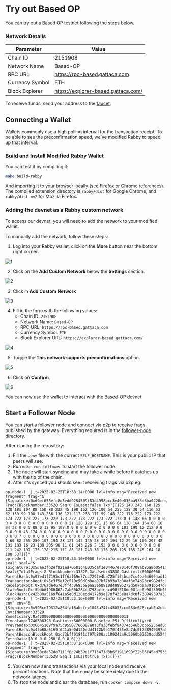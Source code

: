 # Try out Based OP

You can try out a Based OP testnet following the steps below.

### Network Details

| Parameter | Value |
|-----------|-------|
| Chain ID | 2151908 |
| Network Name | Based-OP |
| RPC URL | https://rpc-based.gattaca.com |
| Currency Symbol | ETH |
| Block Explorer | https://explorer-based.gattaca.com/ |

To receive funds, send your address to the [faucet](https://t.me/basedoptestnet_bot). 

## Connecting a Wallet

Wallets commonly use a high polling interval for the transaction receipt. To be able to see the preconfirmation speed, we've modified Rabby to speed up that interval.

### Build and Install Modified Rabby Wallet

You can test it by compiling it:

```sh
make build-rabby
```

And importing it to your browser locally (see [Firefox](https://extensionworkshop.com/documentation/develop/temporary-installation-in-firefox/) or [Chrome](https://developer.chrome.com/docs/extensions/get-started/tutorial/hello-world#load-unpacked) references). The compiled extension directory is `rabby/dist` for Google Chrome, and `rabby/dist-mv2` for Mozilla Firefox.

### Adding the devnet as a Rabby custom network

To access our devnet, you will need to add the network to your modified wallet.

To manually add the network, follow these steps:

1. Log into your Rabby wallet, click on the **More** button near the bottom right corner.

![1](../../static/img/wallet_tutorial/step_1.png)

2. Click on the **Add Custom Network** below the **Settings** section.

![2](../../static/img/wallet_tutorial/step_2.png)

3. Click in **Add Custom Network**

![3](../../static/img/wallet_tutorial/step_3.png)

4. Fill in the form with the following values:
    - Chain ID: `2151908`
    - Network Name: `Based-OP`
    - RPC URL: `https://rpc-based.gattaca.com`
    - Currency Symbol: `ETH`
    - Block Explorer URL: `https://explorer-based.gattaca.com/`

![4](../../static/img/wallet_tutorial/step_4.png)

5. Toggle the **This network supports preconfirmations** option.

![5](../../static/img/wallet_tutorial/step_5.png)

6. Click on **Confirm**.

![6](../../static/img/wallet_tutorial/step_6.png)

You can now use the wallet to interact with the Based-OP devnet.

## Start a Follower Node

You can start a follower node and connect via p2p to receive frags published by the gateway.
Everything required is in the [follower-node](https://github.com/gattaca-com/based-op/blob/main/follower-node/.env) directory.

After cloning the repository:

1. Fill the `.env` file with the correct `SELF_HOSTNAME`. This is your public IP that peers will see.
2. Run `make run-follower` to start the follower node.
3. The node will start syncing and may take a while before it catches up with the tip of the chain.
4. After it's synced you should see it receiving frags via p2p eg:
```
op-node-1  | t=2025-02-25T18:33:14+0000 lvl=info msg="Received new fragment" frag="&{Signature:0xd9ef656efc8d5edd9254509f83d4998bcc3e40e836ba933d6ba0220cea3c1ff10fa85ea0311235400cb5f15f6619daec7ea1adfde0df7c79abe94d5231a359041c Frag:{BlockNumber:33528 Seq:0 IsLast:false Txs:[[126 248 248 160 125 130 181 104 88 150 80 222 45 198 152 126 100 54 255 128 30 64 116 53 62 159 99 108 143 236 136 121 117 238 171 99 148 222 173 222 173 222 173 222 173 222 173 222 173 222 173 222 173 222 173 0 1 148 66 0 0 0 0 0 0 0 0 0 0 0 0 0 0 0 0 0 0 21 128 128 131 15 66 64 128 184 164 68 10 94 32 0 0 5 88 0 12 95 197 0 0 0 0 0 0 0 2 0 0 0 0 103 190 12 212 0 0 0 0 0 0 43 174 0 0 0 0 0 0 0 0 0 0 0 0 0 0 0 0 0 0 0 0 0 0 0 0 0 0 0 0 0 0 0 7 0 0 0 0 0 0 0 0 0 0 0 0 0 0 0 0 0 0 0 0 0 0 0 0 0 0 0 0 0 0 0 1 66 82 255 250 107 194 28 121 143 145 28 192 194 12 29 16 106 207 42 191 183 16 23 188 205 96 11 81 143 226 2 152 0 0 0 0 0 0 0 0 0 0 0 0 211 242 197 175 178 215 111 85 121 243 38 176 205 125 165 245 164 18 108 53]]}}"
op-node-1  | t=2025-02-25T18:33:16+0000 lvl=info msg="Received new seal" seal="&{Signature:0x53a63fb2ef921ed70581c46035daf1e04467e70146f708ab85a8b0541597e9fc2bea4ad9095302b1b79ccba5098420f95a269311ea12aada10cabfc41af6bdf61b Seal:{TotalFrags:2 BlockNumber:33528 GasUsed:43830 GasLimit:60000000 ParentHash:0x97ed1f7195c1ff6af69e37cc7292e4ba725f124bca7cc4ba046094ad12125b20 TransactionsRoot:0x5e3f5af2c510e50d0b8ae87bf7b93a7c00af3e74b93c0982dfc1591590e6b331 ReceiptsRoot:0xd76ade467e3ff4c069369eaa3eb8810d49895272d507daa391b547de60d0e3d0 StateRoot:0xf5bdb61986462c7ab60b284dd798bcfeacd90f518de08fae6e98f309b08ffff9 BlockHash:0x42b88a5169f641a5e0d120edd4172b9e170f435e8a7dc0f738949397a31b6727}}"
op-node-1  | t=2025-02-25T18:33:16+0000 lvl=info msg="Received new env" env="&{Signature:0x595ce79312a864fa18abcfec1045a741c45053ccc084e048ccab0a2cbabfce262cf0a3c5976e306194992356e525e10219c2451695723e7fa74d1baafd80d3f31b Env:{Number:33529 Beneficiary:0x4200000000000000000000000000000000000011 Timestamp:1740508398 GasLimit:60000000 Basefee:251 Difficulty:+0 Prevrandao:0x6645169f9a75d95507766087e0a3fa33febf94374c546b3cb65256ed0d46f4ed ParentHash:0x42b88a5169f641a5e0d120edd4172b9e170f435e8a7dc0f738949397a31b6727 ParentBeaconBlockRoot:0xc73bff018f1df97b800ac189243a9c5060b03630cdd524539ce3ffcbc6e8f8af ExtraData:[0 0 0 0 250 0 0 0 6]}}"
op-node-1  | t=2025-02-25T18:33:16+0000 lvl=info msg="Received new fragment" frag="&{Signature:0xc50cde57de7111f0c24b59e1f713471d3b6f1911690f22b05f45ad753594aca13b34a9e9c8407c5ca7485c5d7a2389bc92b8a9dfac565a9da7e447f6b9723cda1c Frag:{BlockNumber:33528 Seq:1 IsLast:true Txs:[]}}"
```
5. You can now send transactions via your local node and receive preconfirmations. Note that there may be some delay due to the network latency.
6. To stop the node and clear the database, run `docker compose down -v`.